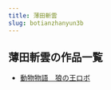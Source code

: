 ```yaml
---
title: 薄田斬雲
slug: botianzhanyun3b
---
```


## 薄田斬雲の作品一覧

- [動物物語　狼の王ロボ](dongwuwuyulangnowangrobo83)
